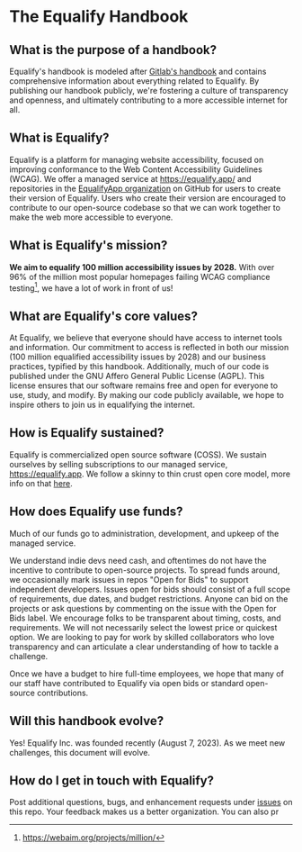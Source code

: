 # The Equalify Handbook

## What is the purpose of a handbook?
Equalify's handbook is modeled after [Gitlab's handbook](https://about.gitlab.com/handbook/) and contains comprehensive information about everything related to Equalify. By publishing our handbook publicly, we're fostering a culture of transparency and openness, and ultimately contributing to a more accessible internet for all.

## What is Equalify?

Equalify is a platform for managing website accessibility, focused on improving conformance to the Web Content Accessibility Guidelines (WCAG). We offer a managed service at https://equalify.app/ and repositories in the [EqualifyApp organization](https://github.com/EqualifyApp/) on GitHub for users to create their version of Equalify. Users who create their version are encouraged to contribute to our open-source codebase so that we can work together to make the web more accessible to everyone.

## What is Equalify's mission?

**We aim to equalify 100 million accessibility issues by 2028.** With over 96% of the million most popular homepages failing WCAG compliance testing[^1], we have a lot of work in front of us!

## What are Equalify's core values?

At Equalify, we believe that everyone should have access to internet tools and information. Our commitment to access is reflected in both our mission (100 million equalified accessibility issues by 2028) and our business practices, typified by this handbook. Additionally, much of our code is published under the GNU Affero General Public License (AGPL). This license ensures that our software remains free and open for everyone to use, study, and modify. By making our code publicly available, we hope to inspire others to join us in equalifying the internet. 

## How is Equalify sustained?
Equalify is commercialized open source software (COSS). We sustain ourselves by selling subscriptions to our managed service, https://equalify.app. We follow a skinny to thin crust open core model, more info on that [here]([url](https://twitter.com/bbertucc/status/1693449703453589898?s=20)).

## How does Equalify use funds?
Much of our funds go to administration, development, and upkeep of the managed service. 

We understand indie devs need cash, and oftentimes do not have the incentive to contribute to open-source projects. To spread funds around, we occasionally mark issues in repos "Open for Bids" to support independent developers. Issues open for bids should consist of a full scope of requirements, due dates, and budget restrictions. Anyone can bid on the projects or ask questions by commenting on the issue with the Open for Bids label. We encourage folks to be transparent about timing, costs, and requirements. We will not necessarily select the lowest price or quickest option. We are looking to pay for work by skilled collaborators who love transparency and can articulate a clear understanding of how to tackle a challenge.

Once we have a budget to hire full-time employees, we hope that many of our staff have contributed to Equalify via open bids or standard open-source contributions.

## Will this handbook evolve?
Yes! Equalify Inc. was founded recently (August 7, 2023). As we meet new challenges, this document will evolve.

## How do I get in touch with Equalify?

Post additional questions, bugs, and enhancement requests under [issues](https://github.com/EqualifyApp/handbook/issues) on this repo. Your feedback makes us a better organization. You can also pr

[^1]: https://webaim.org/projects/million/
